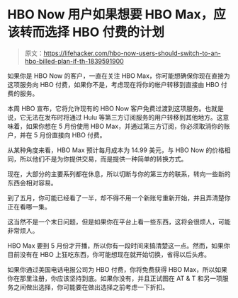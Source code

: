 # HBO Now 用户如果想要 HBO Max，应该转而选择 HBO 付费的计划

> 原文：<https://lifehacker.com/hbo-now-users-should-switch-to-an-hbo-billed-plan-if-th-1839591900>

如果你是 HBO Now 的客户，一直在关注 HBO Max，你可能想确保你现在直接为这项服务向 HBO 付费，如果你不是，考虑现在将你的帐户转移到直接由 HBO 付费的服务。



本周 HBO 宣布，它将允许现有的 HBO Now 客户免费过渡到这项服务。也就是说，它无法在发布时将通过 Hulu 等第三方订阅服务的用户转移到其他地方。这意味着，如果你想在 5 月份使用 HBO Max，并通过第三方订阅，你必须取消你的账户，并在 5 月份直接向 HBO 付费。

从某种角度来看，HBO Max 预计每月成本为 14.99 美元，与 HBO Now 的价格相同，所以他们不是为你提供交易，而是提供一种简单的转换方式。

现在，大部分的主要系列都在休息，所以切断与你的第三方的联系，转向一些新的东西会相对容易。

到了五月，你可能已经看了一半，却不得不用一个新账号重新开始，并且弄清楚你正在看哪一集。

这当然不是一个末日问题，但是如果你在平台上看一些东西，这将会很烦人，可能非常烦人。

HBO Max 要到 5 月份才开播，所以你有一段时间来搞清楚这一点。然而，如果你目前没有在 HBO 上狂吃东西，你可能想现在就开始切换，省得以后头疼。

如果你通过美国电话电报公司为 HBO 付费，你将免费获得 HBO Max，所以如果你在那里注册，你应该坚持到底。如果你没有，并且正试图在 AT & T 和另一项服务之间做出选择，你可能要在做出选择之前考虑一下折扣。